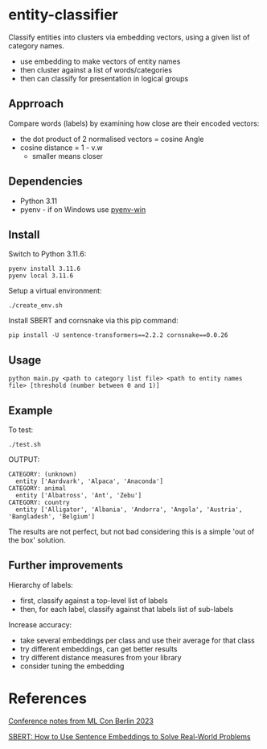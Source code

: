 # entity-classifier
Classify entities into clusters via embedding vectors, using a given list of category names.

- use embedding to make vectors of entity names
- then cluster against a list of words/categories
- then can classify for presentation in logical groups

## Apprroach

Compare words (labels) by examining how close are their encoded vectors:

- the dot product of 2 normalised vectors = cosine Angle
- cosine distance = 1 - v.w
  - smaller means closer

## Dependencies

- Python 3.11
- pyenv - if on Windows use [pyenv-win](https://github.com/pyenv-win/pyenv-win)

## Install

Switch to Python 3.11.6:

```
pyenv install 3.11.6
pyenv local 3.11.6
```

Setup a virtual environment:

```
./create_env.sh
```

Install SBERT and cornsnake via this pip command:

```
pip install -U sentence-transformers==2.2.2 cornsnake==0.0.26
```

## Usage

```
python main.py <path to category list file> <path to entity names file> [threshold (number between 0 and 1)]
```

## Example

To test:

```
./test.sh
```

OUTPUT:

```
CATEGORY: (unknown)
  entity ['Aardvark', 'Alpaca', 'Anaconda']
CATEGORY: animal
  entity ['Albatross', 'Ant', 'Zebu']
CATEGORY: country
  entity ['Alligator', 'Albania', 'Andorra', 'Angola', 'Austria', 'Bangladesh', 'Belgium']
```

The results are not perfect, but not bad considering this is a simple 'out of the box' solution.

## Further improvements

Hierarchy of labels:

- first, classify against a top-level list of labels
- then, for each label, classify against that labels list of sub-labels

Increase accuracy:

- take several embeddings per class and use their average for that class
- try different embeddings, can get better results
- try different distance measures from your library
- consider tuning the embedding

# References

[Conference notes from ML Con Berlin 2023](https://github.com/mrseanryan/dev-conferences/blob/master/2023/mlcon-berlin/talk-Embeddings-Intro.md/README.md)

[SBERT: How to Use Sentence Embeddings to Solve Real-World Problems](https://anirbansen2709.medium.com/sbert-how-to-use-sentence-embeddings-to-solve-real-world-problems-f950aa300c72)
